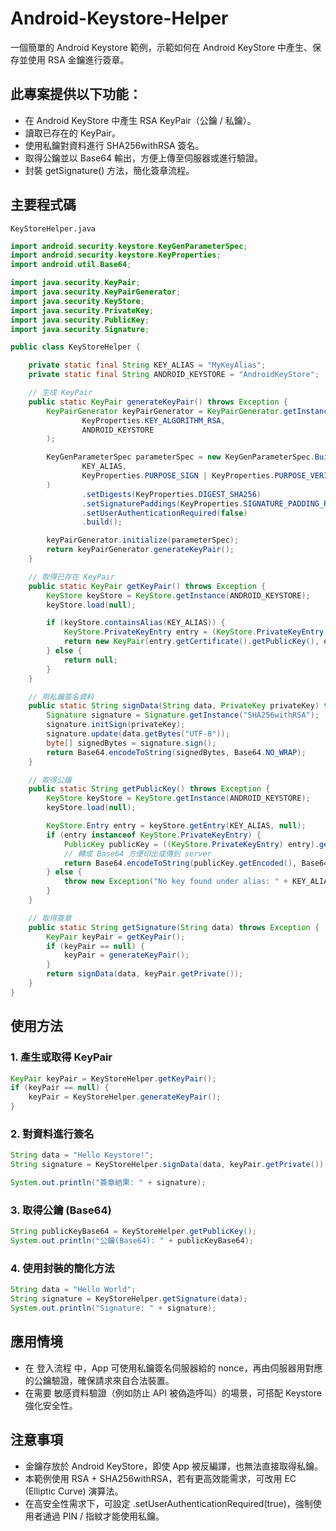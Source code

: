 # Android-Keystore-Helper
一個簡單的 Android Keystore 範例，示範如何在 Android KeyStore 中產生、保存並使用 RSA 金鑰進行簽章。

## 此專案提供以下功能：

- 在 Android KeyStore 中產生 RSA KeyPair（公鑰 / 私鑰）。
- 讀取已存在的 KeyPair。
- 使用私鑰對資料進行 SHA256withRSA 簽名。
- 取得公鑰並以 Base64 輸出，方便上傳至伺服器或進行驗證。
- 封裝 getSignature() 方法，簡化簽章流程。

## 主要程式碼

```KeyStoreHelper.java```

```java
import android.security.keystore.KeyGenParameterSpec;
import android.security.keystore.KeyProperties;
import android.util.Base64;

import java.security.KeyPair;
import java.security.KeyPairGenerator;
import java.security.KeyStore;
import java.security.PrivateKey;
import java.security.PublicKey;
import java.security.Signature;

public class KeyStoreHelper {

    private static final String KEY_ALIAS = "MyKeyAlias";
    private static final String ANDROID_KEYSTORE = "AndroidKeyStore";

    // 生成 KeyPair
    public static KeyPair generateKeyPair() throws Exception {
        KeyPairGenerator keyPairGenerator = KeyPairGenerator.getInstance(
                KeyProperties.KEY_ALGORITHM_RSA,
                ANDROID_KEYSTORE
        );

        KeyGenParameterSpec parameterSpec = new KeyGenParameterSpec.Builder(
                KEY_ALIAS,
                KeyProperties.PURPOSE_SIGN | KeyProperties.PURPOSE_VERIFY
        )
                .setDigests(KeyProperties.DIGEST_SHA256)
                .setSignaturePaddings(KeyProperties.SIGNATURE_PADDING_RSA_PKCS1)
                .setUserAuthenticationRequired(false)
                .build();

        keyPairGenerator.initialize(parameterSpec);
        return keyPairGenerator.generateKeyPair();
    }

    // 取得已存在 KeyPair
    public static KeyPair getKeyPair() throws Exception {
        KeyStore keyStore = KeyStore.getInstance(ANDROID_KEYSTORE);
        keyStore.load(null);

        if (keyStore.containsAlias(KEY_ALIAS)) {
            KeyStore.PrivateKeyEntry entry = (KeyStore.PrivateKeyEntry) keyStore.getEntry(KEY_ALIAS, null);
            return new KeyPair(entry.getCertificate().getPublicKey(), entry.getPrivateKey());
        } else {
            return null;
        }
    }

    // 用私鑰簽名資料
    public static String signData(String data, PrivateKey privateKey) throws Exception {
        Signature signature = Signature.getInstance("SHA256withRSA");
        signature.initSign(privateKey);
        signature.update(data.getBytes("UTF-8"));
        byte[] signedBytes = signature.sign();
        return Base64.encodeToString(signedBytes, Base64.NO_WRAP);
    }

    // 取得公鑰
    public static String getPublicKey() throws Exception {
        KeyStore keyStore = KeyStore.getInstance(ANDROID_KEYSTORE);
        keyStore.load(null);

        KeyStore.Entry entry = keyStore.getEntry(KEY_ALIAS, null);
        if (entry instanceof KeyStore.PrivateKeyEntry) {
            PublicKey publicKey = ((KeyStore.PrivateKeyEntry) entry).getCertificate().getPublicKey();
            // 轉成 Base64 方便印出或傳到 server
            return Base64.encodeToString(publicKey.getEncoded(), Base64.NO_WRAP);
        } else {
            throw new Exception("No key found under alias: " + KEY_ALIAS);
        }
    }

    // 取得簽章
    public static String getSignature(String data) throws Exception {
        KeyPair keyPair = getKeyPair();
        if (keyPair == null) {
            keyPair = generateKeyPair();
        }
        return signData(data, keyPair.getPrivate());
    }
}
```

## 使用方法
### 1. 產生或取得 KeyPair

```java
KeyPair keyPair = KeyStoreHelper.getKeyPair();
if (keyPair == null) {
    keyPair = KeyStoreHelper.generateKeyPair();
}
```

### 2. 對資料進行簽名

```java
String data = "Hello Keystore!";
String signature = KeyStoreHelper.signData(data, keyPair.getPrivate());

System.out.println("簽章結果: " + signature);
```

### 3. 取得公鑰 (Base64)

```java
String publicKeyBase64 = KeyStoreHelper.getPublicKey();
System.out.println("公鑰(Base64): " + publicKeyBase64);
```

### 4. 使用封裝的簡化方法

```java
String data = "Hello World";
String signature = KeyStoreHelper.getSignature(data);
System.out.println("Signature: " + signature);
```

## 應用情境

- 在 登入流程 中，App 可使用私鑰簽名伺服器給的 nonce，再由伺服器用對應的公鑰驗證，確保請求來自合法裝置。
- 在需要 敏感資料驗證（例如防止 API 被偽造呼叫）的場景，可搭配 Keystore 強化安全性。

## 注意事項

- 金鑰存放於 Android KeyStore，即使 App 被反編譯，也無法直接取得私鑰。
- 本範例使用 RSA + SHA256withRSA，若有更高效能需求，可改用 EC (Elliptic Curve) 演算法。
- 在高安全性需求下，可設定 .setUserAuthenticationRequired(true)，強制使用者通過 PIN / 指紋才能使用私鑰。
